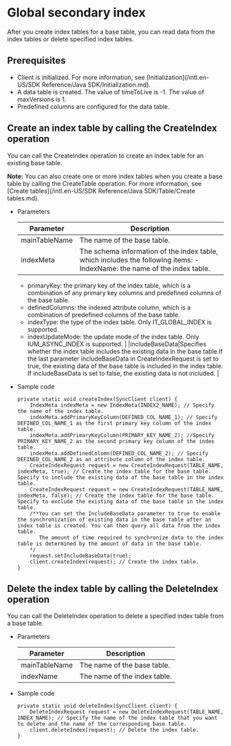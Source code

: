 # Global secondary index

After you create index tables for a base table, you can read data from the index tables or delete specified index tables.

## Prerequisites

-   Client is initialized. For more information, see [Initialization](/intl.en-US/SDK Reference/Java SDK/Initialization.md).
-   A data table is created. The value of timeToLive is -1. The value of maxVersions is 1.
-   Predefined columns are configured for the data table.

## Create an index table by calling the CreateIndex operation

You can call the CreateIndex operation to create an index table for an existing base table.

**Note:** You can also create one or more index tables when you create a base table by calling the CreateTable operation. For more information, see [Create tables](/intl.en-US/SDK Reference/Java SDK/Table/Create tables.md).

-   Parameters

    |Parameter|Description|
    |---------|-----------|
    |mainTableName|The name of the base table.|
    |indexMeta|The schema information of the index table, which includes the following items:    -   IndexName: the name of the index table.
    -   primaryKey: the primary key of the index table, which is a combination of any primary key columns and predefined columns of the base table.
    -   definedColumns: the indexed attribute column, which is a combination of predefined columns of the base table.
    -   indexType: the type of the index table. Only IT\_GLOBAL\_INDEX is supported.
    -   indexUpdateMode: the update mode of the index table. Only IUM\_ASYNC\_INDEX is supported. |
    |includeBaseData|Specifies whether the index table includes the existing data in the base table.If the last parameter includeBaseData in CreateIndexRequest is set to true, the existing data of the base table is included in the index table. If includeBaseData is set to false, the existing data is not included. |

-   Sample code

    ```
    private static void createIndex(SyncClient client) {
        IndexMeta indexMeta = new IndexMeta(INDEX2_NAME); // Specify the name of the index table.
        indexMeta.addPrimaryKeyColumn(DEFINED_COL_NAME_1); // Specify DEFINED_COL_NAME_1 as the first primary key column of the index table.
        indexMeta.addPrimaryKeyColumn(PRIMARY_KEY_NAME_2); //Specify PRIMARY_KEY_NAME_2 as the second primary key column of the index table.
        indexMeta.addDefinedColumn(DEFINED_COL_NAME_2); // Specify DEFINED_COL_NAME_2 as an attribute column of the index table.
        CreateIndexRequest request = new CreateIndexRequest(TABLE_NAME, indexMeta, true); // Create the index table for the base table. Specify to include the existing data of the base table in the index table.
        CreateIndexRequest request = new CreateIndexRequest(TABLE_NAME, indexMeta, false); // Create the index table for the base table. Specify to exclude the existing data of the base table in the index table.
        /**You can set the IncludeBaseData parameter to true to enable the synchronization of existing data in the base table after an index table is created. You can then query all data from the index table.
           The amount of time required to synchronize data to the index table is determined by the amount of data in the base table.
        */
        request.setIncludeBaseData(true);
        client.createIndex(request); // Create the index table.
    }
    ```


## Delete the index table by calling the DeleteIndex operation

You can call the DeleteIndex operation to delete a specified index table from a base table.

-   Parameters

    |Parameter|Description|
    |---------|-----------|
    |mainTableName|The name of the base table.|
    |indexName|The name of the index table.|

-   Sample code

    ```
    private static void deleteIndex(SyncClient client) {
        DeleteIndexRequest request = new DeleteIndexRequest(TABLE_NAME, INDEX_NAME); // Specify the name of the index table that you want to delete and the name of the corresponding base table.
        client.deleteIndex(request); // Delete the index table.
    }
    ```


